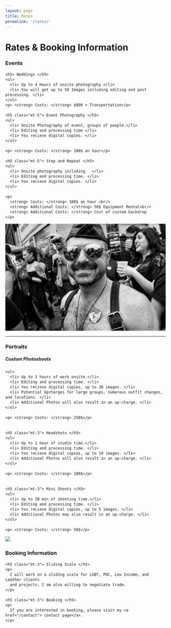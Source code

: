 ```yaml
---
layout: page
title: Rates
permalink: '/rates/'
---
```


<h1> Rates & Booking Information </h1>


<div class="row align-items-center mt-5">
  <div class="col-sm-6">
    <h3 class="mb-3"> Events </h3>

    <h5> Weddings </h5>
    <ul>
      <li> Up to 4 Hours of onsite photography.</li>
      <li> You will get up to 50 Images including editing and post processing. </li>
    </ul>
    <p> <strong> Costs: </strong> $800 + Transportation</p>

    <h5 class="mt-5"> Event Photography </h5>
    <ul>
      <li> Onsite Photography of event, groups of people.</li>
      <li> Editing and processing time </li>
      <li> You recieve digital copies. </li>
    </ul>
    
    <p> <strong> Costs: </strong> 100$ an hour</p>

    <h5 class="mt-5"> Step and Repeat </h5>
    <ul>
      <li> Onsite photography including.  </li>
      <li> Editing and processing time. </li>
      <li> You recieve digital copies. </li>
    </ul>

    <p> 
      <strong> Costs: </strong> 100$ an hour <br/>
      <strong> Additional Costs: </strong> 50$ Equipment Rental<br/>
      <strong> Additional Costs: </strong> Cost of custom backdrop
    </p>
  </div>
  <div class="col-sm-6">
    <img src="/images/photography/events/folsom-2014.jpg" />
  </div>
</div>

<hr />

<div class="row align-items-center mt-5">
  <div class="col-sm-8">
    <h3 class="mb-3"> Portraits </h3>
    <h5> Custom Photoshoots </h5>

    <ul>
      <li> Up to 3 hours of work onsite.</li>
      <li> Editing and processing time. </li>
      <li> You recieve digital copies, up to 30 images. </li>
      <li> Potential Upcharges for large groups, numerous outfit changes, and locations. </li>
      <li> Additional Photos will also result in an up-charge. </li>
    </ul>
    
    <p> <strong> Costs: </strong> 250$</p>


    <h5 class="mt-3"> Headshots </h5>
    <ul>
      <li> Up to 1 hour of studio time.</li>
      <li> Editing and processing time. </li>
      <li> You recieve digital copies, up to 10 images. </li>
      <li> Additional Photos will also result in an up-charge. </li>
    </ul>

    <p> <strong> Costs: </strong> 100$</p>


    <h5 class="mt-3"> Mini Shoots </h5>
    <ul>
      <li> Up to 30 min of shooting time.</li>
      <li> Editing and processing time. </li>
      <li> You recieve digital copies, up to 5 images. </li>
      <li> Additional Photos may also result in an up-charge. </li>
    </ul>

    <p> <strong> Costs: </strong> 50$</p>

  </div>
  <div class="col-sm-4">
    <img src="/images/photography/leather/TakeRefuge-118.jpg" />
  </div>
</div>

<div class="row align-items-center mt-5">
  <div class="col-sm-8">
    <h3 class="mb-3"> Booking Information </h3>

    <h5 class="mt-3"> Sliding Scale </h5>
    <p>
      I will work on a sliding scale for LGBT, POC, Low Income, and Leather clients
      and projects. I am also willing to negotiate trade.
    </p>

    <h5 class="mt-3"> Booking </h5>
    <p>
      If you are interested in booking, please visit my <a href="/contact"> contact page</a>.
    </p>

  </div>
  <div class="col-sm-4">
  </div>
</div>


